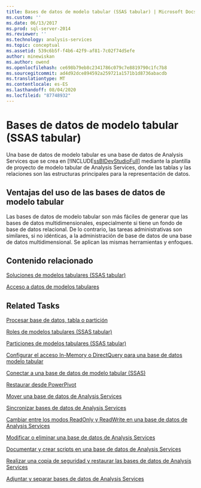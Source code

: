 ```yaml
---
title: Bases de datos de modelo tabular (SSAS tabular) | Microsoft Docs
ms.custom: ''
ms.date: 06/13/2017
ms.prod: sql-server-2014
ms.reviewer: ''
ms.technology: analysis-services
ms.topic: conceptual
ms.assetid: 539c6b5f-f4b6-42f9-af81-7c02f74d5efe
author: minewiskan
ms.author: owend
ms.openlocfilehash: ce698b79eb8c2341786c079c7e8819790c1fc7b8
ms.sourcegitcommit: ad4d92dce894592a259721a1571b1d8736abacdb
ms.translationtype: MT
ms.contentlocale: es-ES
ms.lasthandoff: 08/04/2020
ms.locfileid: "87748932"
---
```

# <a name="tabular-model-databases-ssas-tabular"></a>Bases de datos de modelo tabular (SSAS tabular)
  Una base de datos de modelo tabular es una base de datos de Analysis Services que se crea en [!INCLUDE[ssBIDevStudioFull](../../includes/ssbidevstudiofull-md.md)] mediante la plantilla de proyecto de modelo tabular de Analysis Services, donde las tablas y las relaciones son las estructuras principales para la representación de datos.  
  
## <a name="benefits-of-using-tabular-model-databases"></a>Ventajas del uso de las bases de datos de modelo tabular  
 Las bases de datos de modelo tabular son más fáciles de generar que las bases de datos multidimensionales, especialmente si tiene un fondo de base de datos relacional. De lo contrario, las tareas administrativas son similares, si no idénticas, a la administración de base de datos de una base de datos multidimensional. Se aplican las mismas herramientas y enfoques.  
  
## <a name="related-content"></a>Contenido relacionado  
 [Soluciones de modelos tabulares &#40;SSAS tabular&#41;](../tabular-model-solutions-ssas-tabular.md)  
  
 [Acceso a datos de modelos tabulares](tabular-model-data-access.md)  
  
## <a name="related-tasks"></a>Related Tasks  
 [Procesar base de datos, tabla o partición](process-database-table-or-partition-analysis-services.md)  
  
 [Roles de modelos tabulares &#40;SSAS tabular&#41;](tabular-model-roles-ssas-tabular.md)  
  
 [Particiones de modelos tabulares &#40;SSAS tabular&#41;](tabular-model-partitions-ssas-tabular.md)  
  
 [Configurar el acceso In-Memory o DirectQuery para una base de datos modelo tabular](enable-directquery-mode-in-ssms.md)  
  
 [Conectar a una base de datos de modelo tabular &#40;SSAS&#41;](connect-to-a-tabular-model-database-ssas.md)  
  
 [Restaurar desde PowerPivot](restore-from-power-pivot.md)  
  
 [Mover una base de datos de Analysis Services](../multidimensional-models/move-an-analysis-services-database.md)  
  
 [Sincronizar bases de datos de Analysis Services](../multidimensional-models/synchronize-analysis-services-databases.md)  
  
 [Cambiar entre los modos ReadOnly y ReadWrite en una base de datos de Analysis Services](../multidimensional-models/switch-an-analysis-services-database-between-readonly-and-readwrite-modes.md)  
  
 [Modificar o eliminar una base de datos de Analysis Services](../multidimensional-models/modify-or-delete-an-analysis-services-database.md)  
  
 [Documentar y crear scripts en una base de datos de Analysis Services](../multidimensional-models/document-and-script-an-analysis-services-database.md)  
  
 [Realizar una copia de seguridad y restaurar las bases de datos de Analysis Services](../multidimensional-models/backup-and-restore-of-analysis-services-databases.md)  
  
 [Adjuntar y separar bases de datos de Analysis Services](../multidimensional-models/attach-and-detach-analysis-services-databases.md)  
  
  
